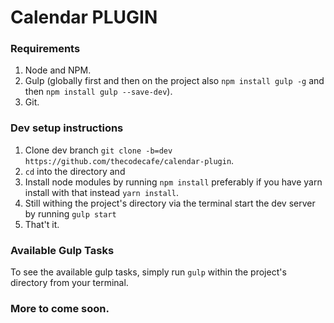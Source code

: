 # Calendar PLUGIN

### Requirements
1. Node and NPM.
2. Gulp (globally first and then on the project also `npm install gulp -g` and then `npm install gulp --save-dev`).
3. Git.

### Dev setup instructions
1. Clone dev branch `git clone -b=dev https://github.com/thecodecafe/calendar-plugin`.
2. `cd` into the directory and
2. Install node modules by running `npm install` preferably if you have yarn install with that instead `yarn install`.
3. Still withing the project's directory via the terminal start the dev server by running `gulp start`
4. That't it.

### Available Gulp Tasks
To see the available gulp tasks, simply run `gulp` within the project's directory from your terminal.

### More to come soon.

